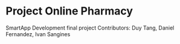 # Project Online Pharmacy
SmartApp Development final project 
Contributors: Duy Tang, Daniel Fernandez, Ivan Sangines
